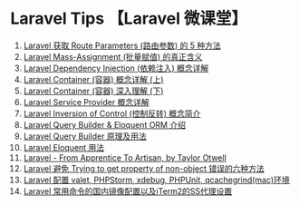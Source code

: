 # Laravel Tips 【Laravel 微课堂】
1. [Laravel 获取 Route Parameters (路由参数) 的 5 种方法](./five-ways-to-get-routing-parameters.md)
2. [Laravel Mass-Assignment (批量赋值) 的真正含义](./the-real-meaning-of-mass-assignment.md)
3. [Laravel Dependency Injection (依赖注入) 概念详解](./what-is-dependency-injection.md)
4. [Laravel Container (容器) 概念详解 (上)](./do-you-need-a-dependency-injection-container.md)
5. [Laravel Container (容器) 深入理解 (下)](./laravel-container-in-depth.md)
6. [Laravel Service Provider 概念详解](./the-concept-of-laravel-service-provider.md)
7. [Laravel Inversion of Control (控制反转) 概念简介](./introduction-to-inversion-of-control.md)
8. [Laravel Query Builder & Eloquent ORM 介绍](./introduction-to-query-builder-and-eloquent.md)
9. [Laravel Query Builder 原理及用法](./using-query-builder.md)
10. [Laravel Eloquent 用法](./using-eloquent.md)
11. [Laravel - From Apprentice To Artisan, by Taylor Otwell](./from-apprentice-to-artisan.md)
12. [Laravel 避免 Trying to get property of non-object 错误的六种方法](./avoid-trying-to-get-property-of-non-object-error.md)
13. [Laravel 配置 valet, PHPStorm, xdebug, PHPUnit, qcachegrind(mac)环境](./valet-phpstorm-xdebug-phpunit-qcachegrind(mac).md)
14. [Laravel 常用命令的国内镜像配置以及iTerm2的SS代理设置](./China-mirrors-of-some-useful-packages(mac).md)
